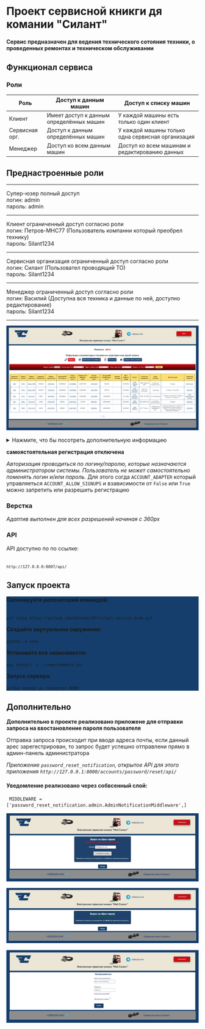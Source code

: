 # Проект сервисной кникги дя комании "Силант"
<h4>Сервис предназначен для ведения технического сотояния техники, о проведенных ремонтах и техническом обслуживании</h4>

<h2>Функционал сервиса</h2>

<h3>Роли</h3>

| **Роль**        | **Доступ к данным машин**                   | **Доступ к списку машин**                        |
|-----------------|---------------------------------------------|--------------------------------------------------|
| Клиент          | Имеет доступ к данным определённых машин    | У каждой машины есть только один клиент          |
| Сервисная орг.  | Доступ к данным определённых машин          | У каждой машины только одна сервисная организация|
| Менеджер        | Доступ ко всем данным машин                 | Доступ ко всем машинам и редактированию данных   |

<h2>Преднастроенные роли</h2>
<hr>
        Супер-юзер полный доступ <br>
            логин: admin <br>
            пароль: admin <br>
<hr>
        Клиент ограниченный доступ согласно роли <br> 
            логин: Петров-МНС77 (Пользователь компанни который преобрел технику) <br>
            пароль: Silant1234 <br>
<hr>
        Сервисная организация ограниченный доступ согласно роли <br> 
            логин: Силант (Пользовател проводящий ТО) <br>
            пароль: Silant1234 <br>
<hr>
        Менеджер ограниченный доступ согласно роли <br> 
            логин: Василий (Доступна вся текника и данные по ней, доступно редактирование) <br>
            пароль: Silant1234 <br>
<hr>

![Не авторизованный пользователь](/images/imag_login.png)
<br>
<details>
<summary>Нажмите, что бы посотреть дополнительную информацию</summary>

*Не зарегистрированные пользователи могут просмтривать только список машин с ограниченным выводом информации (доступ только к полям пп.1-10)*
Сортировка данных в полях производиться по умолчанию по дате  

Пользователь без авторизации может получить ограниченную информацию о комплектации машины, введя её заводской номер.Данному типу пользователя доступно поле для ввода заводского номера машины и кнопка поиск. Кнопкой поиск можно отсортировать по заводскому номеру машины

![Не авторизованный пользователь](/images/imag_logout.png)
</details>

**самоястоятельная регистрация отключена**

*Авторизация проводиться по логину/паролю, которые назначаются администратором системы. Пользователь не может самостоятельно поменять логин и/или пароль.*
Для этого согда `ACCOUNT_ADAPTER` который управляеться `ACCOUNT_ALLOW_SIGNUPS` и взависимости от ``False`` или ``True`` можно запретить или разрешить регистрацию
<br>

<h3>Верстка</h3>

*Адаптив выполнен для всех разрешений начиная с 360px*

<h3>API</h3>

API доступно по по ссылке:<pre><code> `http://127.0.0.0:8007/api/` </code></pre> 

<h2>Запуск проекта</h2>

<div style='background-color:#163E6C'>

**Склонируйте репозиторий командой:** <pre><code> `git clone https://github.com/Gennadii87/silant-service-book.git` </code></pre> 

**Создайте виртуальное окружение:** <pre><code>`python -m venv`</code></pre> 

**Установите все зависимости:** <pre><code>`pip install -r .\requirements.txt`</code></pre> 

**Запуск сервера:** <pre><code>`python manage.py runserver 8000`</code></pre> 
</div>

<h2>Дополнительно</h2>

**Дополнительно в проекте реализовано приложене для отправки запроса на ввостановление пароля пользователя**

Отправка запроса происходит при вводе адреса почты, если данный арес зарегестрирован, то запрос будет успешно отправлени прямо в админ-панель администратора

*Приложение `password_reset_notification`, открытое API для этого приложения `http://127.0.0.1:8000/accounts/password/reset/api/`*

<h4>Уведомление реализовано через собвсенный слой:</h4>

<pre><code> MIDDLEWARE = ['password_reset_notification.admin.AdminNotificationMiddleware',] </code></pre>

![Запрос отклонен](/images/imag_1.png)
<br>  

![Запрос одобрен](/images/imag_2.png)
<br>

![Авторизоваться](/images/imag_3.png)

